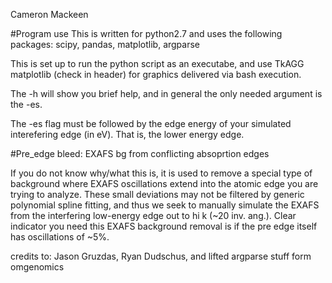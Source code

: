 Cameron Mackeen

#Program use
This is written for python2.7 and uses the following packages: scipy, pandas, matplotlib, argparse 

This is set up to run the python script as an executabe, and use TkAGG matplotlib (check in header) for graphics delivered via bash execution.

The -h will show you brief help, and in general the only needed argument is the -es.

The -es flag must be followed by the edge energy of your simulated interefering edge (in eV). That is, the lower energy edge. 



#Pre_edge bleed: EXAFS bg from conflicting absoprtion edges

If you do not know why/what this is, it is used to remove a special type of background where EXAFS oscillations extend into the atomic edge you are trying to analyze. These small deviations may not be filtered by generic polynomial spline fitting, and thus we seek to manually simulate the EXAFS from the interfering low-energy edge out to hi k (~20 inv. ang.). Clear indicator you need this EXAFS background removal is if the pre edge itself has oscillations of ~5%. 

credits to: Jason Gruzdas, Ryan Dudschus, and lifted argparse stuff form omgenomics
